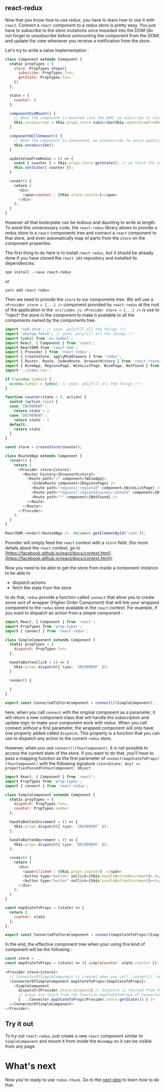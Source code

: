 ## react-redux

Now that you know how to use redux, you have to learn how to use it with `react`. Connect a `react` component to a redux store is pretty easy.
You just have to subscribe to the store mutations once mounted into the DOM (do not forget to unsubscribe before unmounting the component from the DOM) and update the view whenever you receive a notification from the store.

Let's try to write a naïve implementation :

```javascript
class Component extends Comopnent {
  static propTypes = {
    store: PropTypes.shape({
      subscribe: PropTypes.func,
      getState: PropTypes.func
    })
  };

  state = {
    counter: 0
  };

  componentDidMount() {
    // When the component is mounted into the DOM, we subscribe to store notifications.
    this.unsubscribe = this.props.store.subscribe(this.updateViewFromRedux);
  }

  componentWillUnmount() {
    // When the component is unmounted, we unsubscribe to avoid updating a no longer existant component instance
    this.unsubscribe();
  }

  updateViewFromRedux = () => {
    const { counter } = this.props.store.getState(); // we fetch the complete updated state from the store
    this.setState({ counter });
  }

  render() {
    return (
      <div>
        <span>counter : {this.state.counter}</span>
      </div>
    );
  }
}
```

However all that boilerplate can be tedious and daunting to write at length.
To avoid this unnecessary code, the `react-redux` library allows to provide a redux store to a `react` components tree and connect a `react` component to that store, and even automatically map of parts from the `store` on the component properties.

The first thing to do here is to install `react-redux`, but it should be already done if you have cloned the `react-103` repository and installed its dependencies.

```
npm install --save react-redux
```

or

```
yarn add react-redux
```

Then we need to provide the `store` to our components tree. We will use a `<Provider store = {...} />` component provided by `react-redux` at the root of the application in the` src/index.js`. `<Provider store = {...} />` is use to "inject" the store in the component to make it available to all the components owned by the components tree.


```javascript
import 'es6-shim'; // yeah, polyfill all the things !!!
import 'whatwg-fetch'; // yeah, polyfill all the things !!!
import Symbol from 'es-symbol';
import React, { Component } from 'react';
import ReactDOM from 'react-dom';
import { Provider } from 'react-redux';
import { createStore, applyMiddleware } from 'redux';
import { Router, Route, IndexRoute, browserHistory } from 'react-router'
import { WineApp, RegionsPage, WineListPage, WinePage, NotFound } from './components';
import './index.css';

if (!window.Symbol) {
  window.Symbol = Symbol; // yeah, polyfill all the things !!!
}

function counter(state = 0, action) {
  switch (action.type) {
  case 'INCREMENT':
    return state + 1
  case 'DECREMENT':
    return state - 1
  default:
    return state
  }
}

const store = createStore(counter);

class RoutedApp extends Component {
  render() {
    return (
      <Provider store={store}>
        <Router history={browserHistory}>
          <Route path="/" component={WineApp}>
            <IndexRoute component={RegionsPage} />
            <Route path="regions/:regionId" component={WineListPage} />
            <Route path="regions/:regionId/wines/:wineId" component={WinePage} />
            <Route path="*" component={NotFound} />
          </Route>
        </Router>
      </Provider>
    );
  }
}

ReactDOM.render(<RoutedApp />, document.getElementById('root'));
```
Provider will simply feed the `react` context with a `store` field. (for more details about the `react` context, go to [https://facebook.github.io/react/docs/context.html](https://facebook.github.io/react/docs/context.html))

Now you need to be able to get the store from inside a component instance to be able to

* dispatch actions
* fetch the state from the store

to do that, `redux` provide a function called `connect` that allow you to create some sort of wrapper (Higher Order Component) that will link your wrapped component to the `redux` store available in the `react` context. For example, if you want to dispatch an action from a simple component :

```javascript
import React, { Component } from 'react';
import PropTypes from 'prop-types';
import { connect } from 'react-redux';

class SimpleComponent extends Component {
  static propTypes = {
    dispatch: PropTypes.func
  };

  handleButtonClick = () => {
    this.props.dispatch({ type: 'INCREMENT' });
  }

  render() {
    ...
  }
}

export const ConnectedToStoreComponent = connect()(SimpleComponent);
```

here, when you call `connect` with the original component as a parameter, it will return a new component class that will handle the subscription and update logic to make your component work with redux.
When you call connect without a first parameter, the wrapped component will only have one property added called `dispatch`. This property is a function that you can use to dispatch any action to the current `redux` store.

However, when you use `connect()(YourComponent)`, it is not possible to access the current state of the store. If you want to do that, you'll have to pass a mapping function as the first parameter of `connect(mapStateToProps)(YourComponent)` with the following signature `(storeState: Any) => propertiesPassedToYourComponent: Object`

```javascript
import React, { Component } from 'react';
import PropTypes from 'prop-types';
import { connect } from 'react-redux';

class SimpleComponent extends Component {
  static propTypes = {
    dispatch: PropTypes.func,
    counter: PropTypes.number
  };

  handleButtonIncrement = () => {
    this.props.dispatch({ type: 'INCREMENT' });
  };

  handleButtonDecrement = () => {
    this.props.dispatch({ type: 'DECREMENT' });
  };

  render() {
    return (
      <div>
        <span>Clicked : {this.props.counter}  </span>
        <button type="button" onClick={this.handleButtonDecrement}>-1</button>
        <button type="button" onClick={this.handleButtonIncrement}>+1</button>
      </div>
    );
  }
}

const mapStateToProps = (state) => {
  return {
    counter: state
  };
};

export const ConnectedToStoreComponent = connect(mapStateToProps)(SimpleComponent);
```

In the end, the effective component tree when your using this kind of component will be the following :

```javascript
const store = ...
const mapStateToProps = (state) => ({ simpleCounter: state.counter });
...
<Provider store={store}>
  // ConnectorOfSimpleComponent is created when you call `connect()` on the wrapped component `SimpleComponent`
  <ConnectorOfSimpleComponent mapStateToProps={mapStateToProps}>
    <SimpleComponent
      dispatch={Provider.store.dispatch} // dispatch is fetched from the Provider context
      // props are fetch from the function mapStateToProps of ConnectorOfSimpleComponent called with the state of the store as parameter
      { ...Connector.mapStateToProps(Provider.store.getState()) } />
  </ConnectorOfSimpleComponent>
</Provider>
```

## Try it out

To try out `react-redux`, just create a new `react` component similar to `SimpleComponent` and mount it from inside the `WineApp` so it can be visible from any page.

# What's next

Now you're ready to use `redux-thunk`. Go to the [next step](./2-redux-thunk.md) to learn how to do that.
